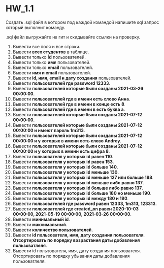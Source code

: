 # HW_1.1
Создать .sql файл в котором под каждой командой напишите sql запрос который выполнит команду.  

.sql файл выгружайте на гит и скидывайте ссылки на проверку.  

 1. Вывести все поля и все строки.   
 2. Вывести **всех студентов** в таблице.     
 3. Вывести только **Id** пользователей.  
 4. Вывести только **имя** пользователей.   
 5. Вывести только **email** пользователей.  
 6. Вывести **имя и email** пользователей. 
 7. Вывести **id, имя, email и дату создания** пользователей.  
 8. Вывести **пользователей где password 12333**.  
 9. Вывести **пользователей которые были созданы 2021-03-26 00:00:00**.  
 10. Вывести **пользователей где в имени есть слово Анна**.  
 11. Вывести **пользователей где в имени в конце есть 8**.  
 12. Вывести **пользователей где в имени в есть буква а**.  
 13. Вывести **пользователей которые были созданы 2021-07-12 00:00:00**.  
 14. Вывести **пользователей которые были созданы 2021-07-12 00:00:00 и имеют пароль 1m313**.  
 15. Вывести **пользователей которые были созданы 2021-07-12 00:00:00 и у которых в имени есть слово Andrey**.  
 16. Вывести **пользователей которые были созданы 2021-07-12 00:00:00 и у которых в имени есть цифра 8**.  
 17. Вывести **пользователя у которых id равен 110**.  
 18. Вывести **пользователя у которых id равен 153**.  
 19. Вывести **пользователя у которых id больше 140**.  
 20. Вывести **пользователя у которых id меньше 130**. 
 21. Вывести **пользователя у которых id меньше 127 или больше 188**.  
 22. Вывести **пользователя у которых id меньше либо равно 137**.  
 23. Вывести **пользователя у которых id больше либо равно 137**.  
 24. Вывести **пользователя у которых id больше 180 но меньше 190**.  
 25. Вывести **пользователя у которых id между 180 и 190**.  
 26. Вывести **пользователей где password равен 12333, 1m313, 123313**. 
 27. Вывести **пользователей где created_on равен 2020-10-03 00:00:00, 2021-05-19 00:00:00, 2021-03-26 00:00:00**.  
 28. Вывести **минимальный id**.   
 29. Вывести **максимальный**.  
 30. Вывести **количество пользователей**.  
 31. Вывести **id пользователя, имя, дату создания пользователя**. **Отсортировать по порядку возрастания даты добавления пользоватлеля**.  
 32. Вывести id пользователя, имя, дату создания пользователя. Отсортировать по порядку убывания даты добавления пользоватлеля.
